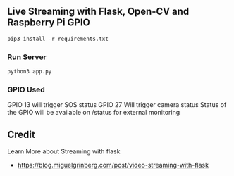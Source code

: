## Live Streaming with Flask, Open-CV and Raspberry Pi GPIO
```python
pip3 install -r requirements.txt
```
### Run Server
```python
python3 app.py
```
### GPIO Used
GPIO 13 will trigger SOS status
GPIO 27 Will trigger camera status
Status of the GPIO will be available on /status for external monitoring

 ## Credit
 Learn More about Streaming with flask
 - https://blog.miguelgrinberg.com/post/video-streaming-with-flask
